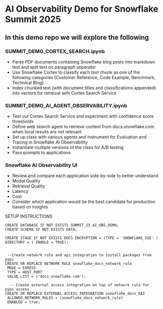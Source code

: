 # AI Observability Demo for Snowflake Summit 2025

## In this demo repo we will explore the following

### SUMMIT_DEMO_CORTEX_SEARCH.ipynb
 - Parse PDF documents containing Snowflake blog posts into markdown text and split text on paragraph seperator
 - Use Snowflake Cortex to classify each text chunk as one of the following categories [Customer Reference, Code Example, Benchmark, Technical Blog]
 - Index chunked text (with document titles and classifications appended) into vectors for retreival with Cortex Search Service

### SUMMIT_DEMO_AI_AGENT_OBSERVABILITY.ipynb
 - Test out Cortex Search Service and experiment with confidence score thresholds
 - Define web search agent to retrieve context from docs.snowflake.com when local results are not relevant
 - Set up class with various agents and instrument for Evaluation and Tracing in Snowflake AI Observability
 - Instantiate multiple versions of the class for A/B testing
 - Pass prompts to applications


### Snowflake AI Observability UI
- Review and compare each application side-by-side to better understand
 - Model Quality
 - Retrieval Quality
 - Latency
 - Cost
- Consider which application would be the best candidate for production based on insights


SETUP INSTRUCTIONS

```
CREATE DATABASE IF NOT EXISTS SUMMIT_25_AI_OBS_DEMO;
CREATE SCHEMA IF NOT EXISTS DATA;

CREATE STAGE IF NOT EXISTS DOCS ENCRYPTION = (TYPE = 'SNOWFLAKE_SSE' ) DIRECTORY = ( ENABLE = TRUE);


 --Create network rule and api integration to install packages from pypi
CREATE OR REPLACE NETWORK RULE snowflake_docs_network_rule
 MODE = EGRESS
 TYPE = HOST_PORT
 VALUE_LIST = ('docs.snowflake.com');

  -- Create external access integration on top of network rule for pypi access
CREATE OR REPLACE EXTERNAL ACCESS INTEGRATION snowflake_docs_EAI
 ALLOWED_NETWORK_RULES = (snowflake_docs_network_rule)
 ENABLED = true;

```




